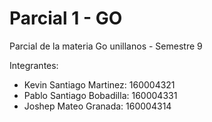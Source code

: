 # Parcial 1 - GO
Parcial de la materia Go unillanos - Semestre 9

Integrantes:
* Kevin Santiago Martinez: 160004321
* Pablo Santiago Bobadilla: 160004331
* Joshep Mateo Granada: 160004314

